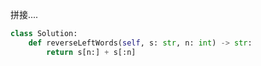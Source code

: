 拼接....



```python
class Solution:
    def reverseLeftWords(self, s: str, n: int) -> str:
        return s[n:] + s[:n]
```